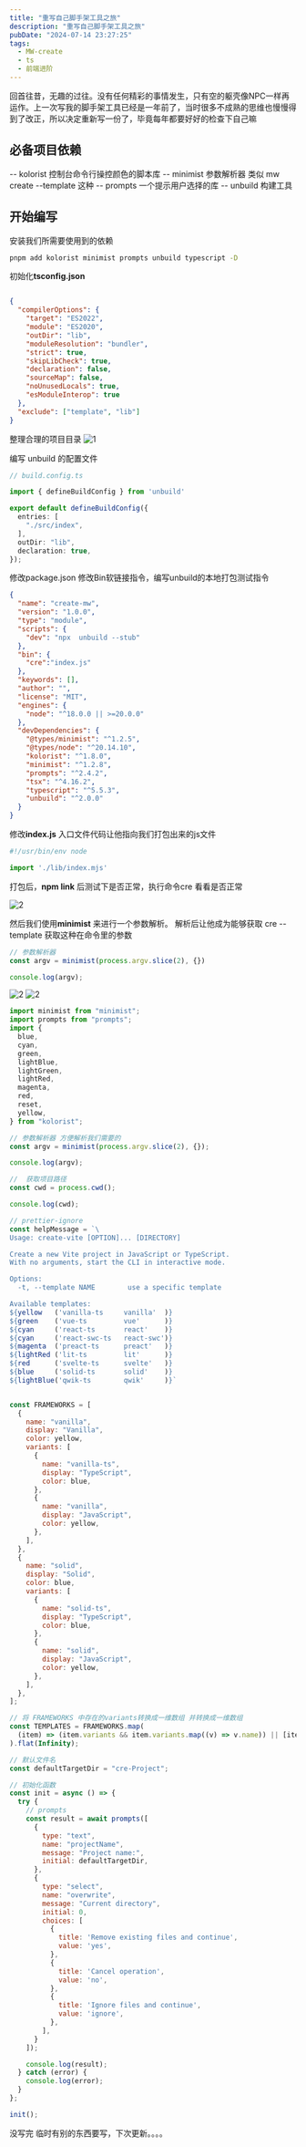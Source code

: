 ```yaml
---
title: "重写自己脚手架工具之旅"
description: "重写自己脚手架工具之旅"
pubDate: "2024-07-14 23:27:25"
tags:
  - MW-create
  - ts
  - 前端进阶
---
```


回首往昔，无趣的过往。没有任何精彩的事情发生，只有空的躯壳像NPC一样再运作。上一次写我的脚手架工具已经是一年前了，当时很多不成熟的思维也慢慢得到了改正，所以决定重新写一份了，毕竟每年都要好好的检查下自己嘛

## 必备项目依赖

-- kolorist 控制台命令行操控颜色的脚本库
-- minimist 参数解析器 类似 mw create --template 这种
-- prompts 一个提示用户选择的库
-- unbuild 构建工具



## 开始编写

安装我们所需要使用到的依赖

```bash
pnpm add kolorist minimist prompts unbuild typescript -D
```

初始化**tsconfig.json**

```json

{
  "compilerOptions": {
    "target": "ES2022",
    "module": "ES2020",
    "outDir": "lib",
    "moduleResolution": "bundler",
    "strict": true,
    "skipLibCheck": true,
    "declaration": false,
    "sourceMap": false,
    "noUnusedLocals": true,
    "esModuleInterop": true
  },
  "exclude": ["template", "lib"]
}


```

整理合理的项目目录
![1](http://img.blog.loli.wang/2024-07-13-cliCreate2/01.png)


编写 unbuild 的配置文件

```ts
// build.config.ts

import { defineBuildConfig } from 'unbuild'

export default defineBuildConfig({
  entries: [
    "./src/index",
  ],
  outDir: "lib",
  declaration: true,
});

```

修改package.json 修改Bin软链接指令，编写unbuild的本地打包测试指令

```json
{
  "name": "create-mw",
  "version": "1.0.0",
  "type": "module",
  "scripts": {
    "dev": "npx  unbuild --stub"
  },
  "bin": {
    "cre":"index.js"
  },
  "keywords": [],
  "author": "",
  "license": "MIT",
  "engines": {
    "node": "^18.0.0 || >=20.0.0"
  },
  "devDependencies": {
    "@types/minimist": "^1.2.5",
    "@types/node": "^20.14.10",
    "kolorist": "^1.8.0",
    "minimist": "^1.2.8",
    "prompts": "^2.4.2",
    "tsx": "^4.16.2",
    "typescript": "^5.5.3",
    "unbuild": "^2.0.0"
  }
}
```

修改**index.js** 入口文件代码让他指向我们打包出来的js文件
```jsx
#!/usr/bin/env node

import './lib/index.mjs'
```


打包后，**npm link** 后测试下是否正常，执行命令cre 看看是否正常

![2](http://img.blog.loli.wang/2024-07-13-cliCreate2/02.png)


然后我们使用**minimist** 来进行一个参数解析。 解析后让他成为能够获取 cre --template 获取这种在命令里的参数

```ts
// 参数解析器
const argv = minimist(process.argv.slice(2), {})

console.log(argv);

```

![2](http://img.blog.loli.wang/2024-07-13-cliCreate2/04.png)
![2](http://img.blog.loli.wang/2024-07-13-cliCreate2/03.png)

```jsx
import minimist from "minimist";
import prompts from "prompts";
import {
  blue,
  cyan,
  green,
  lightBlue,
  lightGreen,
  lightRed,
  magenta,
  red,
  reset,
  yellow,
} from "kolorist";

// 参数解析器 方便解析我们需要的
const argv = minimist(process.argv.slice(2), {});

console.log(argv);

//  获取项目路径
const cwd = process.cwd();

console.log(cwd);

// prettier-ignore
const helpMessage = `\
Usage: create-vite [OPTION]... [DIRECTORY]

Create a new Vite project in JavaScript or TypeScript.
With no arguments, start the CLI in interactive mode.

Options:
  -t, --template NAME        use a specific template

Available templates:
${yellow   ('vanilla-ts     vanilla'  )}
${green    ('vue-ts         vue'      )}
${cyan     ('react-ts       react'    )}
${cyan     ('react-swc-ts   react-swc')}
${magenta  ('preact-ts      preact'   )}
${lightRed ('lit-ts         lit'      )}
${red      ('svelte-ts      svelte'   )}
${blue     ('solid-ts       solid'    )}
${lightBlue('qwik-ts        qwik'     )}`


const FRAMEWORKS = [
  {
    name: "vanilla",
    display: "Vanilla",
    color: yellow,
    variants: [
      {
        name: "vanilla-ts",
        display: "TypeScript",
        color: blue,
      },
      {
        name: "vanilla",
        display: "JavaScript",
        color: yellow,
      },
    ],
  },
  {
    name: "solid",
    display: "Solid",
    color: blue,
    variants: [
      {
        name: "solid-ts",
        display: "TypeScript",
        color: blue,
      },
      {
        name: "solid",
        display: "JavaScript",
        color: yellow,
      },
    ],
  },
];

// 将 FRAMEWORKS 中存在的variants转换成一维数组 并转换成一维数组
const TEMPLATES = FRAMEWORKS.map(
  (item) => (item.variants && item.variants.map((v) => v.name)) || [item.name]
).flat(Infinity);

// 默认文件名
const defaultTargetDir = "cre-Project";

// 初始化函数
const init = async () => {
  try {
    // prompts
    const result = await prompts([
      {
        type: "text",
        name: "projectName",
        message: "Project name:",
        initial: defaultTargetDir,
      },
      {
        type: "select",
        name: "overwrite",
        message: "Current directory",
        initial: 0,
        choices: [
          {
            title: 'Remove existing files and continue',
            value: 'yes',
          },
          {
            title: 'Cancel operation',
            value: 'no',
          },
          {
            title: 'Ignore files and continue',
            value: 'ignore',
          },
        ],
      }
    ]);

    console.log(result);
  } catch (error) {
    console.log(error);
  }
};

init();

```


没写完 临时有别的东西要写，下次更新。。。。